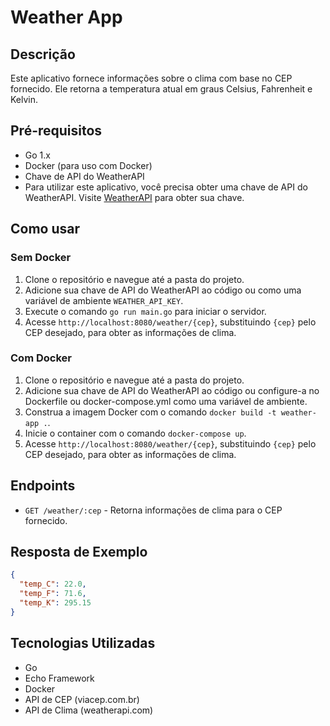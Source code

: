 # Weather App

## Descrição
Este aplicativo fornece informações sobre o clima com base no CEP fornecido. Ele retorna a temperatura atual em graus Celsius, Fahrenheit e Kelvin.

## Pré-requisitos
- Go 1.x
- Docker (para uso com Docker)
- Chave de API do WeatherAPI
- Para utilizar este aplicativo, você precisa obter uma chave de API do WeatherAPI. Visite [WeatherAPI](https://www.weatherapi.com/) para obter sua chave.

## Como usar

### Sem Docker
1. Clone o repositório e navegue até a pasta do projeto.
2. Adicione sua chave de API do WeatherAPI ao código ou como uma variável de ambiente `WEATHER_API_KEY`.
3. Execute o comando `go run main.go` para iniciar o servidor.
4. Acesse `http://localhost:8080/weather/{cep}`, substituindo `{cep}` pelo CEP desejado, para obter as informações de clima.

### Com Docker
1. Clone o repositório e navegue até a pasta do projeto.
2. Adicione sua chave de API do WeatherAPI ao código ou configure-a no Dockerfile ou docker-compose.yml como uma variável de ambiente.
3. Construa a imagem Docker com o comando `docker build -t weather-app .`.
4. Inicie o container com o comando `docker-compose up`.
5. Acesse `http://localhost:8080/weather/{cep}`, substituindo `{cep}` pelo CEP desejado, para obter as informações de clima.

## Endpoints
- `GET /weather/:cep` - Retorna informações de clima para o CEP fornecido.

## Resposta de Exemplo
```json
{
  "temp_C": 22.0,
  "temp_F": 71.6,
  "temp_K": 295.15
}
```

## Tecnologias Utilizadas
- Go
- Echo Framework
- Docker
- API de CEP (viacep.com.br)
- API de Clima (weatherapi.com)
